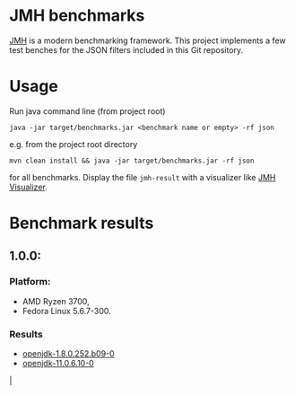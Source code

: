 # JMH benchmarks

[JMH] is a modern benchmarking framework. This project implements a few test benches for the JSON filters included in this Git repository.

# Usage
Run java command line (from project root)

```
java -jar target/benchmarks.jar <benchmark name or empty> -rf json 
```

e.g. from the project root directory

```
mvn clean install && java -jar target/benchmarks.jar -rf json 
```

for all benchmarks. Display the file `jmh-result` with a visualizer like [JMH Visualizer].

# Benchmark results

## 1.0.0:

### Platform:

 * AMD Ryzen 3700, 
 * Fedora Linux 5.6.7-300.

### Results

 * [openjdk-1.8.0.252.b09-0](https://jmh.morethan.io/?source=https://raw.githubusercontent.com/skjolber/json-log-filter/master/benchmark/jmh/results/jmh-results-1.0.0.jdk8.json&topBar=off)
 * [openjdk-11.0.6.10-0](https://jmh.morethan.io/?source=https://raw.githubusercontent.com/skjolber/json-log-filter/master/benchmark/jmh/results/jmh-results-1.0.0.jdk11.json&topBar=off)

[JMH]: 		http://openjdk.java.net/projects/code-tools/jmh/
[JMH Visualizer]:	http://jmh.morethan.io/

[visualization]:	https://jmh.morethan.io/?source=https://raw.githubusercontent.com/skjolber/json-log-filter/master/docs/benchmark/jmh-result.json&topBar=off
|
